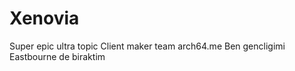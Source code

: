 #  Xenovia
Super epic ultra topic Client maker team
arch64.me
Ben gencligimi Eastbourne de biraktim
